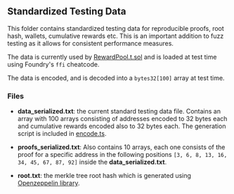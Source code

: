 ## Standardized Testing Data

This folder contains standardized testing data for reproducible proofs, root hash, wallets, cumulative rewards etc. This is an important addition to fuzz testing as it allows for consistent performance measures.

The data is currently used by [RewardPool.t.sol](../RewardPool.t.sol) and is loaded at test time using Foundry's `ffi` cheatcode.

The data is encoded, and is decoded into a `bytes32[100]` array at test time.

### Files
* **data_serialized.txt**: the current standard testing data file. Contains an array with 100 arrays consisting of addresses encoded to 32 bytes each and cumulative rewards encoded also to 32 bytes each. The generation script is included in [encode.ts](./encode.ts).

* **proofs_serialized.txt**: Also contains 10 arrays, each one consists of the proof for a specific address in the following positions `[3, 6, 8, 13, 16, 34, 45, 67, 87, 92]` inside the **data_serialized.txt**.

* **root.txt**: the merkle tree root hash which is generated using [Openzeppelin library](https://github.com/OpenZeppelin/merkle-tree).
